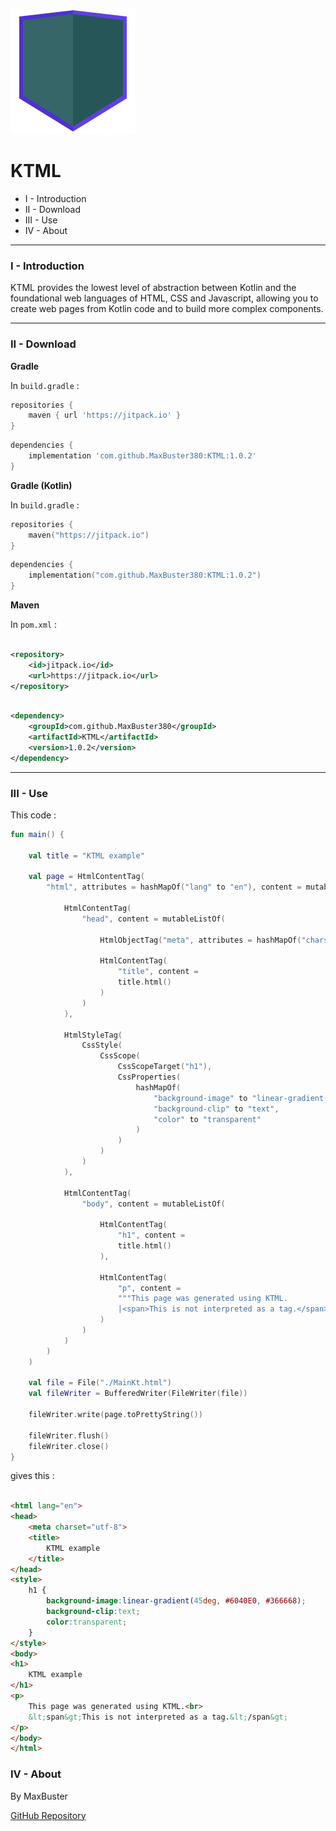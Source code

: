 ![icon.svg](icon.svg)

# KTML

- I - Introduction
- II - Download
- III - Use
- IV - About

---

### I - Introduction

KTML provides the lowest level of abstraction between Kotlin and the foundational web languages of HTML, CSS and
Javascript,
allowing you to create web pages from Kotlin code and to build more complex components.

---

### II - Download

__Gradle__

In `build.gradle` :

```gradle
repositories {
	maven { url 'https://jitpack.io' }
}
```

```gradle
dependencies {
	implementation 'com.github.MaxBuster380:KTML:1.0.2'
}
```

__Gradle (Kotlin)__

In `build.gradle` :

```kt
repositories {
    maven("https://jitpack.io")
}
```

```kt
dependencies {
    implementation("com.github.MaxBuster380:KTML:1.0.2")
}
```

__Maven__

In `pom.xml` :

```xml

<repository>
    <id>jitpack.io</id>
    <url>https://jitpack.io</url>
</repository>
```

```xml

<dependency>
    <groupId>com.github.MaxBuster380</groupId>
    <artifactId>KTML</artifactId>
    <version>1.0.2</version>
</dependency>
```

---

### III - Use

This code :

```kt
fun main() {

    val title = "KTML example"

    val page = HtmlContentTag(
        "html", attributes = hashMapOf("lang" to "en"), content = mutableListOf(

            HtmlContentTag(
                "head", content = mutableListOf(

                    HtmlObjectTag("meta", attributes = hashMapOf("charset" to "utf-8")),

                    HtmlContentTag(
                        "title", content =
                        title.html()
                    )
                )
            ),

            HtmlStyleTag(
                CssStyle(
                    CssScope(
                        CssScopeTarget("h1"),
                        CssProperties(
                            hashMapOf(
                                "background-image" to "linear-gradient(45deg, #6040E0, #366668)",
                                "background-clip" to "text",
                                "color" to "transparent"
                            )
                        )
                    )
                )
            ),

            HtmlContentTag(
                "body", content = mutableListOf(

                    HtmlContentTag(
                        "h1", content =
                        title.html()
                    ),

                    HtmlContentTag(
                        "p", content =
                        """This page was generated using KTML.
                        |<span>This is not interpreted as a tag.</span>""".trimMargin().html()
                    )
                )
            )
        )
    )

    val file = File("./MainKt.html")
    val fileWriter = BufferedWriter(FileWriter(file))

    fileWriter.write(page.toPrettyString())

    fileWriter.flush()
    fileWriter.close()
}
```

gives this :

```html

<html lang="en">
<head>
    <meta charset="utf-8">
    <title>
        KTML example
    </title>
</head>
<style>
    h1 {
		background-image:linear-gradient(45deg, #6040E0, #366668);
		background-clip:text;
		color:transparent;
	}
</style>
<body>
<h1>
    KTML example
</h1>
<p>
    This page was generated using KTML.<br>
    &lt;span&gt;This is not interpreted as a tag.&lt;/span&gt;
</p>
</body>
</html>
```

### IV - About

By MaxBuster

[GitHub Repository](https://github.com/MaxBuster380/KTML)